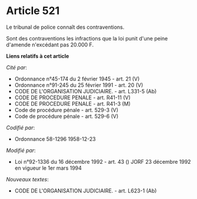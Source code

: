 # Article 521

Le tribunal de police connaît des contraventions.

Sont des contraventions les infractions que la loi punit d'une peine d'amende n'excédant pas 20.000 F.

**Liens relatifs à cet article**

_Cité par_:

  - Ordonnance n°45-174 du 2 février 1945 - art. 21 (V)
  - Ordonnance n°91-245 du 25 février 1991 - art. 20 (V)
  - CODE DE L'ORGANISATION JUDICIAIRE. - art. L331-5 (Ab)
  - CODE DE PROCEDURE PENALE - art. R41-11 (V)
  - CODE DE PROCEDURE PENALE - art. R41-3 (M)
  - Code de procédure pénale - art. 529-3 (V)
  - Code de procédure pénale - art. 529-6 (V)

_Codifié par_:

  - Ordonnance 58-1296 1958-12-23

_Modifié par_:

  - Loi n°92-1336 du 16 décembre 1992 - art. 43 () JORF 23 décembre 1992 en vigueur le 1er mars 1994

_Nouveaux textes_:

  - CODE DE L'ORGANISATION JUDICIAIRE. - art. L623-1 (Ab)
